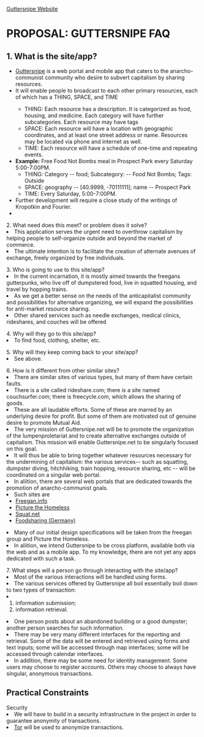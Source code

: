 <a href="http://guttersnipe.org">Guttersnipe Website </a>



<h1>PROPOSAL:  GUTTERSNIPE FAQ</h1>

<div>
  <h2>1. What is the site/app?</h2>
  <ul>
    <li><a href="http://www.guttersnipe.org"> Guttersnipe</a> is a web portal and mobile app that caters to the anarcho-communist community who desire to subvert capitalism by sharing resources.</li>
    <li>It will enable people to broadcast to each other primary resources, each of which has a THING, SPACE, and TIME </li>
    <ul>
      <li> THING: Each resource has a description. It is categorized as food, housing, and medicine. Each category will have further subcategories.  Each resource may have tags</li>
      <li> SPACE:  Each resource will have a location with geographic coordinates, and at least one street address or name.  Resources may be located via phone and internet as well. </li>
      <li> TIME:  Each resource will have a schedule of one-time and repeating events. </li>
    </ul>
    <li>
      <strong>Example:</strong> Free Food Not Bombs meal in Prospect Park every Saturday 5:00-7:00PM.
      <ul>
        <li> THING: Category -- food; Subcategory: -- Food Not Bombs; Tags: Outside</li>
        <li> SPACE:  geography -- [40.9999, -70111111]; name -- Prospect Park </li>
        <li> TIME:  Every Saturday, 5:00-7:00PM. </li>
      </ul>
    </li>
    <li>Further development will require a close study of the writings of Kropotkin and Fourier.<li>
  </ul>
</div>

<dl>
  <dt>2. What need does this meet? or problem does it solve?</dt>
  <li>This application serves the urgent need to overthrow capitalism by helping people to self-organize outside and beyond the market of commerce.</li>
  <li>The ultimate intention is to facilitate the creation of alternate avenues of exchange, freely organized by free individuals.</li>
</dl>

<dl>
  <dt>3. Who is going to use to this site/app?</dt>
  <li>In the current incarnation, it is mostly aimed towards the freegans gutterpunks, who live off of dumpstered food, live in squatted housing, and travel by hopping trains.</li>
  <li>As we get a better sense on the needs of the anticapitalist community and possibilities for alternative organizing, we will expand the possibilities for anti-market resource sharing.</li>
  <li>Other shared services such as needle exchanges, medical clinics, rideshares, and couches will be offered</li>
</dl>

<dl>
  <dt>4. Why will they go to this site/app?</dt>
  <li>To find food, clothing, shelter, etc.  </li>
</dl>

<dl>
  <dt>5. Why will they keep coming back to your site/app?</dt>
  <li>See above.  </li>
</dl>

<dl>
  <dt>6. How is it different from other similar sites?</dt>
  <li>There are similar sites of various types, but many of them have certain faults.</li>
  <li>There is a site called rideshare.com; there is a site named couchsurfer.com; there is freecycle.com, which allows the sharing of goods.</li>
  <li> These are all laudable efforts.  Some of these are marred by an underlying desire for profit.  But some of them are motivated out of genuine desire to promote Mutual Aid.</li>
  <li>The very mission of Guttersnipe.net will be to promote the organization of the lumpenproletariat and to create alternative exchanges outside of capitalism.  This mission will enable Guttersnipe.net to be singularly focused on this goal.  </li>
  <li>It will thus be able to bring together whatever resources necessary for the undermining of capitalism:  the various services-- such as squatting, dumpster diving, hitchhiking, train hopping, resource sharing, etc  -- will be coordinated on a singular web portal.</li>
  <li>In aliition, there are several web portals that are dedicated towards the promotion of anarcho-communist goals.  </li>
  <li> Such sites are
    <ul>
      <li> <a href="http://www.freegan.info"> Freegan.info</a> </li>
      <li> <a href="http://picturethehomeless.org"> Picture the Homeless </a></li>
      <li> <a href="http://www.squat.net"> Squat.net</a> </li>
      <li> <a href="http://foodsharing.de/"> Foodsharing (Germany) </a></li>
    </ul>
  </li>
  <li>
    Many of our initial design specifications will be taken from the freegan group and Picture the Homeless.  </li>
  <li>In aliition, we intend Guttersnipe to be cross platform, available both via the web and as a mobile app.  To my knowledge, there are not yet any apps dedicated with such a task.  </li>

  <dl>
    <dt>7. What steps will a person go through interacting with the site/app?</dt>
    <li>Most of the various interactions will be handled using forms.</li>
    <li>The various services offered by Guttersnipe all boil essentially boil down to two types of transaction:
    <li> <ol>
      <li>  information submission; </li>
      <li>  information retrieval.  </li>
    </ol>
    </li>
    <li> One person posts about an abandoned building or a good dumpster; another person searches for such information.  </li>
    <li>There may be very many different interfaces for the reporting and retrieval.  Some of the data will be entered and retrieved using forms and text inputs; some will be accessed through map interfaces; some will be accessed through calendar interfaces.  </li>
    <li>In addition, there may be some need for identity management.  Some users may choose to register accounts.  Others may choose to always have singular, anonymous transactions.</li>
  </dl>

  <h2>Practical Constraints</h2>
  <dl>
    <dt> Security</dt>
    <li>
      We will have to build in a security infrastructure in the project in order to guarantee anonymity of transactions.
    </li>
    <li>
      <a href="https://www.torproject.org/"> Tor</a>  will be used to anonymize transactions.
    </li>
  </dl>
